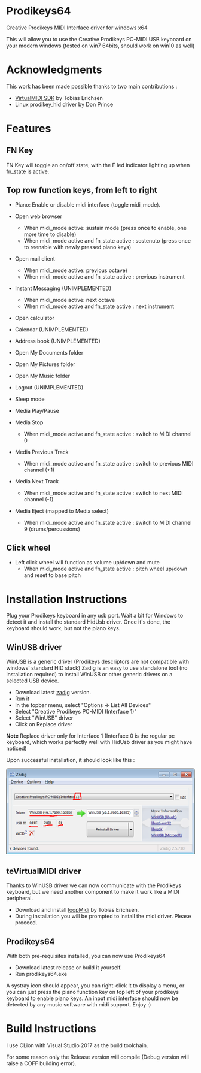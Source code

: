# Prodikeys64

Creative Prodikeys MIDI Interface driver for windows x64

This will allow you to use the Creative Prodikeys PC-MIDI USB keyboard on your modern windows (tested on win7 64bits, should work on win10 as well)

# Acknowledgments

This work has been made possible thanks to two main contributions :
- [VirtualMIDI SDK](https://www.tobias-erichsen.de/software/virtualmidi/virtualmidi-sdk.html) by Tobias Erichsen
- Linux prodikey_hid driver by Don Prince

# Features

## FN Key

FN Key will toggle an on/off state, with the F led indicator lighting up when fn_state is active.

## Top row function keys, from left to right

- Piano: Enable or disable midi interface (toggle midi_mode).

- Open web browser
    - When midi_mode active: sustain mode (press once to enable, one more time to disable)
    - When midi_mode active and fn_state active : sostenuto (press once to reenable with newly pressed piano keys)
 
- Open mail client
  - When midi_mode active: previous octave)
  - When midi_mode active and fn_state active : previous instrument

- Instant Messaging (UNIMPLEMENTED)
  - When midi_mode active: next octave
  - When midi_mode active and fn_state active : next instrument

- Open calculator

- Calendar (UNIMPLEMENTED)

- Address book (UNIMPLEMENTED)

- Open My Documents folder

- Open My Pictures folder

- Open My Music folder

- Logout (UNIMPLEMENTED)

- Sleep mode

- Media Play/Pause

- Media Stop
  - When midi_mode active and fn_state active : switch to MIDI channel 0

- Media Previous Track
  - When midi_mode active and fn_state active : switch to previous MIDI channel (+1)

- Media Next Track
  - When midi_mode active and fn_state active : switch to next MIDI channel (-1)

- Media Eject (mapped to Media select)
  - When midi_mode active and fn_state active : switch to MIDI channel 9 (drums/percussions)

## Click wheel

- Left click wheel will function as volume up/down and mute
  - When midi_mode active and fn_state active : pitch wheel up/down and reset to base pitch
 
# Installation Instructions

Plug your Prodikeys keyboard in any usb port. Wait a bit for Windows to detect it and install the standard HidUsb driver.
Once it's done, the keyboard should work, but not the piano keys.

## WinUSB driver

WinUSB is a generic driver (Prodikeys descriptors are not compatible with windows' standard HID stack)
Zadig is an easy to use standalone tool (no installation required) to install WinUSB or other generic drivers on a selected USB device.

- Download latest [zadig](https://zadig.akeo.ie/) version.
- Run it
- In the topbar menu, select "Options -> List All Devices"
- Select "Creative Prodikeys PC-MIDI (Interface 1)"
- Select "WinUSB" driver
- Click on Replace driver

**Note** Replace driver only for Interface 1 (Interface 0 is the regular pc keyboard, which works perfectly well with HidUsb driver as you might have noticed)

Upon successful installation, it should look like this :

![zadig_ok](https://github.com/CrazyRedMachine/Prodikeys64/blob/main/zadig_ok.png?raw=true)

## teVirtualMIDI driver

Thanks to WinUSB driver we can now communicate with the Prodikeys keyboard, but we need another component to make it work like a MIDI peripheral.

- Download and install [loopMidi](http://www.tobias-erichsen.de/software/loopmidi.html) by Tobias Erichsen.
- During installation you will be prompted to install the midi driver. Please proceed.

## Prodikeys64

With both pre-requisites installed, you can now use Prodikeys64

- Download latest release or build it yourself.
- Run prodikeys64.exe

A systray icon should appear, you can right-click it to display a menu, or you can just press the piano function key on top left of your prodikeys keyboard to enable piano keys.
An input midi interface should now be detected by any music software with midi support.
Enjoy :)
 
# Build Instructions

I use CLion with Visual Studio 2017 as the build toolchain.

For some reason only the Release version will compile (Debug version will raise a COFF building error).
